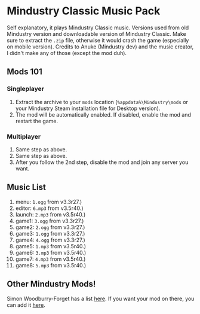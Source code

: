 # Mindustry Classic Music Pack
Self explanatory, it plays Mindustry Classic music. Versions used from old Mindustry version and downloadable version of Mindustry Classic. Make sure to extract the `.zip` file, otherwise it would crash the game (especially on mobile version).
Credits to Anuke (Mindustry dev) and the music creator, I didn't make any of those (except the mod duh).

## Mods 101
### Singleplayer
1. Extract the archive to your `mods` location (`%appdata%\Mindustry\mods` or your Mindustry Steam installation file for Desktop version).
2. The mod will be automatically enabled. If disabled, enable the mod and restart the game.

### Multiplayer
1. Same step as above.
2. Same step as above.
3. After you follow the 2nd step, disable the mod and join any server you want.

## Music List

1. menu: `1.ogg` from v3.3r27.)
2. editor: `6.mp3` from v3.5r40.)
3. launch: `2.mp3` from v3.5r40.)
4. game1: `3.ogg` from v3.3r27.)
5. game2: `2.ogg` from v3.3r27.)
6. game3: `1.ogg` from v3.3r27.)
7. game4: `4.ogg` from v3.3r27.)
8. game5: `1.mp3` from v3.5r40.)
9. game6: `3.mp3` from v3.5r40.)
10. game7: `4.mp3` from v3.5r40.)
11. game8: `5.mp3` from v3.5r40.)

## Other Mindustry Mods!

Simon Woodburry-Forget has a list [here](https://simonwoodburyforget.github.io/mindustry-mods/).
If you want your mod on there, you can add it [here](https://github.com/SimonWoodburyForget/mindustry-mods/blob/master/CONTRIBUTING.md#adding-mods-to-the-listing).
